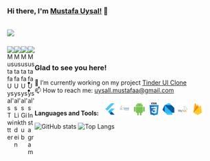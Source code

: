 ### Hi there, I'm [Mustafa Uysal!](https://github.com/UysalMustafaa) 👋

## ![](https://visitor-badge.laobi.icu/badge?page_id=uysalmustafaa.uysalmustafaa)

<a href="https://twitter.com/Mustafaauysall1">
  <img align="left" alt="Mustafa Uysal's Twitter" width="16px" src="https://cdn.jsdelivr.net/npm/simple-icons@v3/icons/twitter.svg" />
</a>
<a href="https://www.linkedin.com/in/mustafa-uysal-a7270517b/">
  <img align="left" alt="Mustafa Uysal's Linkdein" width="16px" src="https://cdn.jsdelivr.net/npm/simple-icons@v3/icons/linkedin.svg" />
</a>
<a href="https://github.com/UysalMustafaa">
  <img align="left" alt="Mustafa Uysal's Github" width="16px" src="https://cdn.jsdelivr.net/npm/simple-icons@v3/icons/github.svg" />
</a>
<a href="https://instagram.com/mustafa.uysa1">
  <img align="left" alt="Mustafa Uysal's Instagram" width="16px" src="https://cdn.jsdelivr.net/npm/simple-icons@v3/icons/instagram.svg" />
</a>

<br />

### Glad to see you here! &nbsp;

- 🔭 I’m currently working on my project [Tinder UI Clone](https://github.com/UysalMustafaa/Tinder-UI-Clone)
- 📫 How to reach me: uysall.mustafaa@gmail.com <br>

**Languages and Tools:** &nbsp;
<code><img height="30" src="https://raw.githubusercontent.com/github/explore/80688e429a7d4ef2fca1e82350fe8e3517d3494d/topics/flutter/flutter.png"></code>
<code><img height="30" src="https://raw.githubusercontent.com/github/explore/80688e429a7d4ef2fca1e82350fe8e3517d3494d/topics/java/java.png"></code>
<code><img height="30" src="https://raw.githubusercontent.com/github/explore/80688e429a7d4ef2fca1e82350fe8e3517d3494d/topics/android/android.png"></code>
<code><img height="30" src="https://raw.githubusercontent.com/github/explore/56a826d05cf762b2b50ecbe7d492a839b04f3fbf/topics/css/css.png"></code>
<code><img height="30" src="https://raw.githubusercontent.com/github/explore/80688e429a7d4ef2fca1e82350fe8e3517d3494d/topics/dart/dart.png"></code>
<code><img height="30" src="https://raw.githubusercontent.com/github/explore/80688e429a7d4ef2fca1e82350fe8e3517d3494d/topics/mysql/mysql.png"></code>
<code><img height="30" src="https://raw.githubusercontent.com/github/explore/80688e429a7d4ef2fca1e82350fe8e3517d3494d/topics/firebase/firebase.png"></code>


![GitHub stats](https://github-readme-stats.vercel.app/api?username=uysalmustafaa&show_icons=true&theme=tokyonight) ![Top Langs](https://github-readme-stats.vercel.app/api/top-langs/?username=uysalmustafaa&theme=tokyonight)

